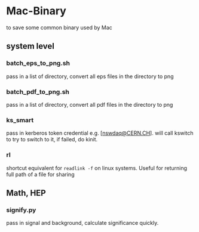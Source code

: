 # Mac-Binary
to save some common binary used by Mac


## system level
### batch_eps_to_png.sh
pass in a list of directory, convert all eps files in the directory to png

### batch_pdf_to_png.sh
pass in a list of directory, convert all pdf files in the directory to png

### ks_smart
pass in kerberos token credential e.g. [nswdaq@CERN.CH]. will call kswitch to try to switch to it, if failed, do kinit.

### rl
shortcut equivalent for `readlink -f` on linux systems. Useful for returning full path of a file for sharing

## Math, HEP
### signify.py
pass in signal and background, calculate significance quickly.
